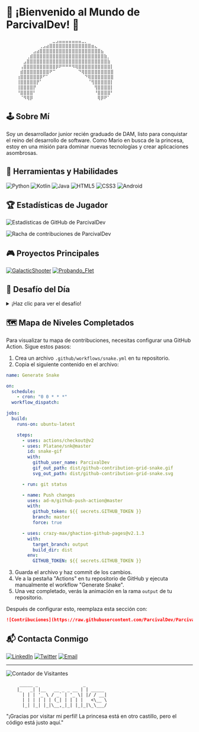# 🍄 ¡Bienvenido al Mundo de ParcivalDev! 🍄

```
    ⠀⠀⠀⠀⠀⠀⠀⠀⠀⠀⠀⣀⣠⣤⣤⣤⣤⣤⣤⣤⣀⡀⠀⠀⠀⠀⠀⠀⠀⠀
    ⠀⠀⠀⠀⠀⠀⠀⢀⣠⣴⣿⣿⣿⣿⣿⣿⣿⣿⣿⣿⣿⣿⣿⣶⣄⠀⠀⠀⠀⠀
    ⠀⠀⠀⠀⠀⣠⣴⣿⣿⣿⣿⣿⣿⣿⣿⣿⣿⣿⣿⣿⣿⣿⣿⣿⣿⣿⣦⠀⠀⠀
    ⠀⠀⠀⢀⣾⣿⣿⣿⣿⣿⣿⣿⣿⣿⣿⣿⣿⣿⣿⣿⣿⣿⣿⣿⣿⣿⣿⣷⡀⠀
    ⠀⠀⣠⣿⣿⣿⣿⣿⣿⣿⣿⣿⣿⣿⣿⣿⣿⣿⣿⣿⣿⣿⣿⣿⣿⣿⣿⣿⣷⠀
    ⠀⢠⣿⣿⣿⣿⣿⣿⣿⣿⣿⣿⡿⠟⠛⠛⠛⠻⢿⣿⣿⣿⣿⣿⣿⣿⣿⣿⣿⡇
    ⠀⣾⣿⣿⣿⣿⣿⣿⣿⣿⠟⠉⠀⠀⠀⠀⠀⠀⠀⠙⢿⣿⣿⣿⣿⣿⣿⣿⣿⣿
    ⢰⣿⣿⣿⣿⣿⣿⡿⠋⠁⠀⠀⠀⠀⠀⠀⠀⠀⠀⠀⠀⠙⢿⣿⣿⣿⣿⣿⣿⣿
    ⢸⣿⣿⣿⣿⣿⡟⠁⠀⠀⠀⠀⠀⠀⠀⠀⠀⠀⠀⠀⠀⠀⠈⢻⣿⣿⣿⣿⣿⡇
    ⢸⣿⣿⣿⣿⡟⠀⠀⠀⠀⠀⠀⠀⠀⠀⠀⠀⠀⠀⠀⠀⠀⠀⠀⢻⣿⣿⣿⣿⡇
    ⠘⣿⣿⣿⣿⠃⠀⠀⠀⠀⠀⠀⠀⠀⠀⠀⠀⠀⠀⠀⠀⠀⠀⠀⠘⣿⣿⣿⣿⠃
    ⠀⠈⠻⢿⡿⠀⠀⠀⠀⠀⠀⠀⠀⠀⠀⠀⠀⠀⠀⠀⠀⠀⠀⠀⠀⢿⡿⠟⠁⠀
```

## 🕹️ Sobre Mí

Soy un desarrollador junior recién graduado de DAM, listo para conquistar el reino del desarrollo de software. Como Mario en busca de la princesa, estoy en una misión para dominar nuevas tecnologías y crear aplicaciones asombrosas.

## 🔧 Herramientas y Habilidades

![Python](https://img.shields.io/badge/Python-3776AB?style=for-the-badge&logo=python&logoColor=white)
![Kotlin](https://img.shields.io/badge/Kotlin-0095D5?style=for-the-badge&logo=kotlin&logoColor=white)
![Java](https://img.shields.io/badge/Java-ED8B00?style=for-the-badge&logo=java&logoColor=white)
![HTML5](https://img.shields.io/badge/HTML5-E34F26?style=for-the-badge&logo=html5&logoColor=white)
![CSS3](https://img.shields.io/badge/CSS3-1572B6?style=for-the-badge&logo=css3&logoColor=white)
![Android](https://img.shields.io/badge/Android-3DDC84?style=for-the-badge&logo=android&logoColor=white)

## 🏆 Estadísticas de Jugador

![Estadísticas de GitHub de ParcivalDev](https://github-readme-stats.vercel.app/api?username=ParcivalDev&show_icons=true&theme=merko)

![Racha de contribuciones de ParcivalDev](https://github-readme-streak-stats.herokuapp.com/?user=ParcivalDev&theme=merko)

## 🎮 Proyectos Principales

[![GalacticShooter](https://github-readme-stats.vercel.app/api/pin/?username=ParcivalDev&repo=GalacticShooter&theme=merko)](https://github.com/ParcivalDev/GalacticShooter)
[![Probando_Flet](https://github-readme-stats.vercel.app/api/pin/?username=ParcivalDev&repo=Probando_Flet&theme=merko)](https://github.com/ParcivalDev/Probando_Flet)

## 🧠 Desafío del Día

<details>
<summary>¡Haz clic para ver el desafío!</summary>

"En el mundo de Mario, ¿qué objeto te hace crecer?"

<details>
<summary>Ver respuesta</summary>

¡El Super Champiñón! 🍄
</details>
</details>

## 🗺️ Mapa de Niveles Completados

Para visualizar tu mapa de contribuciones, necesitas configurar una GitHub Action. Sigue estos pasos:

1. Crea un archivo `.github/workflows/snake.yml` en tu repositorio.
2. Copia el siguiente contenido en el archivo:

```yaml
name: Generate Snake

on:
  schedule:
    - cron: "0 0 * * *"
  workflow_dispatch:

jobs:
  build:
    runs-on: ubuntu-latest

    steps:
      - uses: actions/checkout@v2
      - uses: Platane/snk@master
        id: snake-gif
        with:
          github_user_name: ParcivalDev
          gif_out_path: dist/github-contribution-grid-snake.gif
          svg_out_path: dist/github-contribution-grid-snake.svg

      - run: git status

      - name: Push changes
        uses: ad-m/github-push-action@master
        with:
          github_token: ${{ secrets.GITHUB_TOKEN }}
          branch: master
          force: true

      - uses: crazy-max/ghaction-github-pages@v2.1.3
        with:
          target_branch: output
          build_dir: dist
        env:
          GITHUB_TOKEN: ${{ secrets.GITHUB_TOKEN }}
```

3. Guarda el archivo y haz commit de los cambios.
4. Ve a la pestaña "Actions" en tu repositorio de GitHub y ejecuta manualmente el workflow "Generate Snake".
5. Una vez completado, verás la animación en la rama `output` de tu repositorio.

Después de configurar esto, reemplaza esta sección con:

```markdown
![Contribuciones](https://raw.githubusercontent.com/ParcivalDev/ParcivalDev/output/github-contribution-grid-snake.svg)
```

## 📬 Contacta Conmigo

[![LinkedIn](https://img.shields.io/badge/LinkedIn-0077B5?style=for-the-badge&logo=linkedin&logoColor=white)](https://linkedin.com/in/ParcivalDev)
[![Twitter](https://img.shields.io/badge/Twitter-1DA1F2?style=for-the-badge&logo=twitter&logoColor=white)](https://twitter.com/ParcivalDev)
[![Email](https://img.shields.io/badge/Email-D14836?style=for-the-badge&logo=gmail&logoColor=white)](mailto:parcival@example.com)

---

![Contador de Visitantes](https://komarev.com/ghpvc/?username=ParcivalDev&label=Visitantes&color=brightgreen)

```
     _____ _                 _         
    |_   _| |__   __ _ _ __ | | _____  
      | | | '_ \ / _` | '_ \| |/ / __| 
      | | | | | | (_| | | | |   <\__ \ 
      |_| |_| |_|\__,_|_| |_|_|\_\___/ 
```

"¡Gracias por visitar mi perfil! La princesa está en otro castillo, pero el código está justo aquí."
